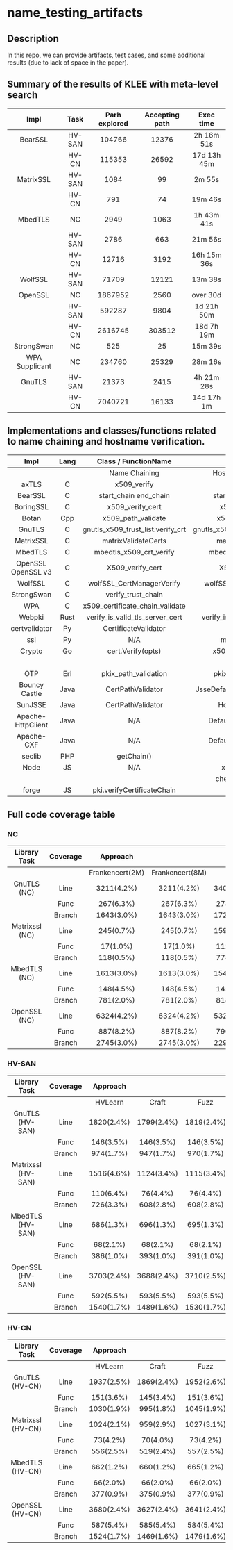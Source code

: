 # name_testing_artifacts

## Description
In this repo, we can provide artifacts, test cases, and some additional results (due to lack of space in the paper). 

## Summary of the results of KLEE with meta-level search

|      Impl      |  Task  | Parh explored | Accepting path |  Exec time  |
| :------------: | :----: | :-----------: | :------------: | :---------: |
|    BearSSL     | HV-SAN |    104766     |     12376      | 2h 16m 51s  |
|                | HV-CN  |    115353     |     26592      | 17d 13h 45m |
|   MatrixSSL    | HV-SAN |     1084      |       99       |   2m 55s    |
|                | HV-CN  |      791      |       74       |   19m 46s   |
|    MbedTLS     |   NC   |     2949      |      1063      | 1h 43m 41s  |
|                | HV-SAN |     2786      |      663       |   21m 56s   |
|                | HV-CN  |     12716     |      3192      | 16h 15m 36s |
|    WolfSSL     | HV-SAN |     71709     |     12121      |   13m 38s   |
|    OpenSSL     |   NC   |    1867952    |      2560      |  over 30d   |
|                | HV-SAN |    592287     |      9804      | 1d 21h 50m  |
|                | HV-CN  |    2616745    |     303512     | 18d 7h 19m  |
|   StrongSwan   |   NC   |      525      |       25       |   15m 39s   |
| WPA Supplicant |   NC   |    234760     |     25329      |   28m 16s   |
|     GnuTLS     | HV-SAN |     21373     |      2415      | 4h 21m 28s  |
|                | HV-CN  |    7040721    |     16133      | 14d 17h 1m  |

## Implementations and classes/functions related to name chaining and hostname verification.
|         Impl        | Lang |          Class / FunctionName         |                                    |
|:-------------------:|:----:|:-------------------------------------:|:----------------------------------:|
|                     |      |             Name Chaining             |        Hostname verification       |
|        axTLS        |   C  |               x509_verify             |                 N/A                |
|       BearSSL       |   C  |          start_chain end_chain        |         start_chain end_chain      |
|      BoringSSL      |   C  |             x509_verify_cert          |            x509_check_host         |
|        Botan        |  Cpp |            x509_path_validate         |          x509_path_validate        |
|        GnuTLS       |   C  |     gnutls_x509_trust_list.verify_crt |     gnutls_x509_crt_check_hostname |
|      MatrixSSL      |   C  |          matrixValidateCerts          |         matrixValidateCerts        |
|       MbedTLS       |   C  |          mbedtls_x509_crt_verify      |        mbedtls_x509_crt_verify     |
| OpenSSL  OpenSSL v3 |   C  |             X509_verify_cert          |            X509_check_host         |
|       WolfSSL       |   C  |        wolfSSL_CertManagerVerify      |        wolfSSL_X509_check_host     |
|      StrongSwan     |   C  |            verify_trust_chain         |                 N/A                |
|         WPA         |   C  |      x509_certificate_chain_validate  |                 N/A                |
|        Webpki       | Rust |       verify_is_valid_tls_server_cert |       verify_is_valid_for_dns_name |
|    certvalidator    |  Py  |          CertificateValidator         |                 N/A                |
|         ssl         |  Py  |                  N/A                  |            match_hostname          |
|        Crypto       |  Go  |           cert.Verify(opts)           |         x509.VerifyHostname        |
|                     |      |                                       |             x509.Verify            |
|         OTP         |  Erl |           pkix_path_validation        |        pkix_verify_hostname        |
|    Bouncy Castle    | Java |           CertPathValidator           |    JsseDefaultHostnameAuthorizer   |
|       SunJSSE       | Java |           CertPathValidator           |           HostnameChecker          |
|  Apache-HttpClient  | Java |                  N/A                  |       DefaultHostnameVerifier      |
|      Apache-CXF     | Java |                  N/A                  |       DefaultHostnameVerifier      |
|        seclib       |  PHP |               getChain()              |             validateURL            |
|         Node        |  JS  |                  N/A                  |           x509.checkHost           |
|                     |      |                                       |         checkServerIdentity        |
|        forge        |  JS  |       pki.verifyCertificateChain      |                 N/A                |

## Full code coverage table

### NC 

|  Library Task  	| Coverage 	|     Approach    	|                 	|             	|             	  |               |             	|
|:--------------:|:--------:|:---------------:|:---------------:|:-----------:|:-----------:|:-----------:|:-----------:|
|                	|          	| Frankencert(2M) 	| Frankencert(8M) 	|    Craft    	|     Fuzz    	|     KMLS    	|   C+F+KMLS  	|
|   GnuTLS (NC)  	|   Line   	|   3211(4.2\%)   	|   3211(4.2\%)   	| 3407(4.5\%) 	| 3504(4.6\%) 	|     N/A     	| 3530(4.6\%) 	|
|                	|   Func   	|    267(6.3\%)   	|    267(6.3\%)   	|  278(6.6\%) 	|  285(6.7\%) 	|     N/A     	|  285(6.7\%) 	|
|                	|  Branch  	|   1643(3.0\%)   	|   1643(3.0\%)   	| 1728(3.1\%) 	| 1783(3.2\%) 	|     N/A     	| 1812(3.3\%) 	|
| Matrixssl (NC) 	|   Line   	|    245(0.7\%)   	|    245(0.7\%)   	| 1599(4.9\%) 	| 1633(5.0\%) 	|     N/A     	| 1684(5.1\%) 	|
|                	|   Func   	|    17(1.0\%)    	|    17(1.0\%)    	|  112(6.5\%) 	|  112(6.5\%) 	|     N/A     	|  113(6.5\%) 	|
|                	|  Branch  	|    118(0.5\%)   	|    118(0.5\%)   	|  778(3.5\%) 	|  804(3.7\%) 	|     N/A     	|  835(3.8\%) 	|
|  MbedTLS (NC)  	|   Line   	|   1613(3.0\%)   	|   1613(3.0\%)   	| 1540(2.9\%) 	| 1554(2.9\%) 	| 1468(2.7\%) 	| 1592(3.0\%) 	|
|                	|   Func   	|    148(4.5\%)   	|    148(4.5\%)   	|  145(4.4\%) 	|  147(4.5\%) 	|  143(4.4\%) 	|  147(4.5\%) 	|
|                	|  Branch  	|    781(2.0\%)   	|    781(2.0\%)   	|  818(2.0\%) 	|  812(2.0\%) 	|  763(1.9\%) 	|  852(2.1\%) 	|
|  OpenSSL (NC)  	|   Line   	|   6324(4.2\%)   	|   6324(4.2\%)   	| 5322(3.5\%) 	| 6419(4.2\%) 	| 6334(4.2\%) 	| 6565(4.3\%) 	|
|                	|   Func   	|    887(8.2\%)   	|    887(8.2\%)   	|  796(7.3\%) 	|  902(8.3\%) 	|  892(8.3\%) 	|  903(8.3\%) 	|
|                	|  Branch  	|   2745(3.0\%)   	|   2745(3.0\%)   	| 2291(2.5\%) 	| 2755(3.0\%) 	| 2711(3.0\%) 	| 2841(3.1\%) 	|

### HV-SAN

|      Library Task      	| Coverage 	|   Approach  	|             	|             	|             	|             	|
|:----------------------:    |:--------:    |:-----------:    |:-----------:    |:-----------:    |:-----------:    |:-----------:    |
|                            |              |   HVLearn       |    Craft        |     Fuzz        |     KMLS        |   C+F+KMLS      |
|     GnuTLS (HV-SAN)       |   Line       | 1820(2.4\%)     | 1799(2.4\%)     | 1819(2.4\%)     | 2115(2.8\%)     | 2116(2.8\%)     |
|                            |   Func       |  146(3.5\%)     |  146(3.5\%)     |  146(3.5\%)     |  162(3.8\%)     |  162(3.8\%)     |
|                            |  Branch      |  974(1.7\%)     |  947(1.7\%)     |  970(1.7\%)     | 1138(2.0\%)     | 1141(2.0\%)     |
|  Matrixssl (HV-SAN)       |   Line       | 1516(4.6\%)     | 1124(3.4\%)     | 1115(3.4\%)     | 1516(4.6\%)     | 1614(4.9\%)     |
|                            |   Func       |  110(6.4\%)     |  76(4.4\%)      |  76(4.4\%)      |  110(6.4\%)     |  113(6.5\%)     |
|                            |  Branch      |  726(3.3\%)     |  608(2.8\%)     |  608(2.8\%)     |  727(3.3\%)     |  793(3.6\%)     |
|    MbedTLS (HV-SAN)          |   Line       |  686(1.3\%)     |  696(1.3\%)     |  695(1.3\%)     |  686(1.3\%)     |  698(1.3\%)     |
|                            |   Func       |  68(2.1\%)      |  68(2.1\%)      |  68(2.1\%)      |  68(2.1\%)      |  68(2.1\%)      |
|                            |  Branch      |  386(1.0\%)     |  393(1.0\%)     |  391(1.0\%)     |  386(1.0\%)     |  395(1.0\%)     |
|    OpenSSL (HV-SAN)       |   Line       | 3703(2.4\%)     | 3688(2.4\%)     | 3710(2.5\%)     | 3732(2.5\%)     | 3749(2.5\%)     |
|                            |   Func       |  592(5.5\%)     |  593(5.5\%)     |  593(5.5\%)     |  593(5.5\%)     |  594(5.5\%)     |
|                            |  Branch      | 1540(1.7\%)     | 1489(1.6\%)     | 1530(1.7\%)     | 1579(1.7\%)     | 1588(1.7\%)     |

### HV-CN

|     Library Task         | Coverage     |   Approach      |                 |                 |                 |                 |
|:--------------------:    |:--------:    |:-----------:    |:-----------:    |:-----------:    |:-----------:    |:-----------:    |
|                          |              |   HVLearn       |    Craft        |     Fuzz        |     KMLS        |   C+F+KMLS      |
|    GnuTLS (HV-CN)        |   Line       | 1937(2.5\%)     | 1869(2.4\%)     | 1952(2.6\%)     | 2400(3.1\%)     | 2405(3.1\%)     |
|                          |   Func       |  151(3.6\%)     |  145(3.4\%)     |  151(3.6\%)     |  173(4.1\%)     |  173(4.1\%)     |
|                          |  Branch      | 1030(1.9\%)     |  995(1.8\%)     | 1045(1.9\%)     | 1303(2.3\%)     | 1306(2.3\%)     |
| Matrixssl (HV-CN)     |   Line       | 1024(2.1\%)     |  959(2.9\%)     | 1027(3.1\%)     | 1024(3.1\%)     | 1028(3.1\%)     |
|                          |   Func       |  73(4.2\%)      |  70(4.0\%)      |  73(4.2\%)      |  73(4.2\%)      |  73(4.2\%)      |
|                          |  Branch      |  556(2.5\%)     |  519(2.4\%)     |  557(2.5\%)     |  562(2.6\%)     |  564(2.6\%)     |
|    MbedTLS (HV-CN)       |   Line       |  662(1.2\%)     |  660(1.2\%)     |  665(1.2\%)     |  715(1.3\%)     |  720(1.3\%)     |
|                          |   Func       |  66(2.0\%)      |  66(2.0\%)      |  66(2.0\%)      |  69(2.1\%)      |  69(2.1\%)      |
|                          |  Branch      |  377(0.9\%)     |  375(0.9\%)     |  377(0.9\%)     |  410(1.0\%)     |  413(1.0\%)     |
|    OpenSSL (HV-CN)       |   Line       | 3680(2.4\%)     | 3627(2.4\%)     | 3641(2.4\%)     | 3926(2.6\%)     | 3939(2.6\%)     |
|                          |   Func       |  587(5.4\%)     |  585(5.4\%)     |  584(5.4\%)     |  593(5.5\%)     |  593(5.5\%)     |
|                          |  Branch      | 1524(1.7\%)     | 1469(1.6\%)     | 1479(1.6\%)     | 1699(1.9\%)     | 1708(1.9\%)     |
